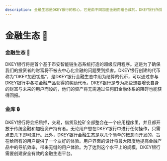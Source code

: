 ```yaml
---
description: 金融生态是DKEY银行的核心，它是由不同加密金融而组合成的。DKEY银行所提供的金融服务被称为“金库”。
---
```


# 金融生态 🧬

### 金融生态  🌳 

DKEY银行将是首个基于币安智能链生态系统打造的超级应用程序。这是为了确保我们的投资者的财富将不被去中心化金融的问题受到损害。DKEY银行创建的代币称为“DKEY加密钥匙”，是DKEY银行金融生态中用为结算的代币，可以通过参与DKEY银行中各项金融产品获得的奖励代币。DKEY银行是专为那些想要增长自身的财富与未来的用户而设的，他们的资产将无需通过任何旧金融体系的阻碍也能获得回报。

### 金库 🔒 

DKEY银行将会把质押，交易，借贷及挖矿全部整合在一个应用程序里，并且都开放于传统金融和加密资产持有者。无论用户想在DKEY银行中进行任何操作，只需点击几下即可进行。此外，DKEY银行金融生态是以几个简单的概念而开发的，旨在给所有的用户提供了一个友好的体验。用户界面的设计将最大限度地提高金融产品中的导航效率，带来无缝的用户体验。为了达到这个水平上的规模，DKEY银行需要创建安全有效的金融生态平台。  


